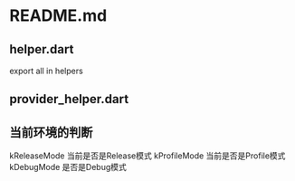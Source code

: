 # README.md

## helper.dart
export all in helpers

## provider_helper.dart



## 当前环境的判断
kReleaseMode 当前是否是Release模式
kProfileMode 当前是否是Profile模式
kDebugMode 是否是Debug模式